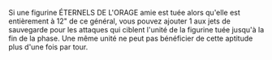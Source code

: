 Si une figurine ÉTERNELS DE L'ORAGE amie est tuée alors qu'elle est entièrement à 12" de ce général, vous pouvez ajouter 1 aux jets de sauvegarde pour les attaques qui ciblent l'unité de la figurine tuée jusqu'à la fin de la phase. Une même unité ne peut pas bénéficier de cette aptitude plus d'une fois par tour.